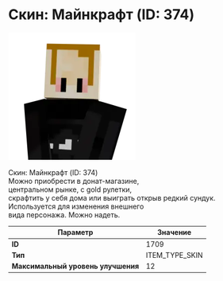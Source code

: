 # Скин: Майнкрафт (ID: 374)

![Item Image](../img/1709.webp?raw=true)

Скин: Майнкрафт (ID: 374)<br>Можно приобрести в донат-магазине,<br>центральном рынке, с gold рулетки,<br>скрафтить у себя дома или выиграть открыв редкий сундук.<br>Используется для изменения внешнего<br>вида персонажа. Можно надеть.


| Параметр | Значение |
|----------|----------|
| **ID** | 1709 |
| **Тип** | ITEM_TYPE_SKIN |
| **Максимальный уровень улучшения** | 12 |

